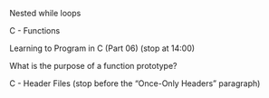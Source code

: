 Nested while loops

C - Functions

Learning to Program in C (Part 06) (stop at 14:00)

What is the purpose of a function prototype?

C - Header Files (stop before the “Once-Only Headers” paragraph)
